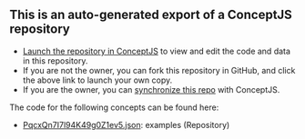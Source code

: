 ## This is an auto-generated export of a ConceptJS repository
- [Launch the repository in ConceptJS](https://conceptjs.com/launch) to view and edit the code and data in this repository. 
- If you are not the owner, you can fork this repository in GitHub, and click the above link to launch your own copy. 
- If you are the owner, you can [synchronize this repo](https://conceptjs/launch?mode=sync) with ConceptJS. 

The code for the following concepts can be found here: 
- [PqcxQn7I7l94K49g0Z1ev5.json](PqcxQn7I7l94K49g0Z1ev5.json): examples \(Repository\)
